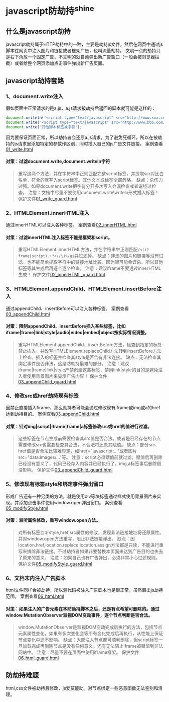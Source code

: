 # javascript防劫持<sup>shine</sup>
## 什么是javascript劫持
javascript劫持属于HTTP劫持中的一种，主要是劫持js文件，然后在网页中通过js脚本往网页中注入图片和链接或者框架广告，也叫流量劫持。
文明一点的劫持只是右下角放一个固定广告，不文明的就自动弹出新广告窗口（一般会被浏览器拦截）或者给整个网页添加点击事件弹出新广告页面。
## javascript劫持套路
### 1、document.write注入
假如页面中正常请求的是a.js，a.js请求被劫持后返回的脚本就可能是这样的：
```JavaScript
document.writeln('<script type="text/javascript" src="http://www.xxx.com/a.js?tcdsp=true"><\/script>');
document.write('<script type="text/javascript" src="http://www.bbb.com/ad.js"><\/script>');
document.write('其他脚本标签或字符');
```
因为要保证页面正常，所以劫持者会还原a.js请求，为了避免死循环，所以在被劫持的js请求里添加特定的参数作区别，同时插入自己的js广告文件链接。
案例查看[01_write.html](https://rawgit.com/scscms/guardJs/master/html/01_write.html)

#### 对策：过滤document.write,document.writeln字符
>重写这两个方法，并在字符串中正则匹配完整script标签，并提取scr对比白名单，符合的就写入script标签。其他文本或标签全部忽略。
缺点：杀伤力过强。如果document.write把字符分开多次写入会漏检查或者说绕过检查。
注意：文档中尽量不要使用document.write\writeln形式插入标签！
保护文件[01_write_guard.html](https://rawgit.com/scscms/guardJs/master/html/01_write_guard.html)

### 2、HTMLElement.innerHTML注入
通过innerHTML可以注入各种标签。
案例查看[02_innerHTML.html](https://rawgit.com/scscms/guardJs/master/html/02_innerHTML.html)
#### 对策：过滤innerHTML注入标签不能是框架和script。
>重写HTMLElement.innerHTML方法，并在字符串中正则匹配`/<(i?frame|script).+?<\/\1>/gi`并过滤掉。
缺点：非法的图片和链接等没有过滤。也不能简单提取字符中的链接地址比较，因为很可能会误杀。所以其他标签等其生成后再逐个逐个检查。
注意：建议iframe不要通过innerHTML生成！
保护文件[02_innerHTML_guard.html](https://rawgit.com/scscms/guardJs/master/html/02_innerHTML_guard.html)

### 3、HTMLElement.appendChild、HTMLElement.insertBefore注入
通过appendChild、insertBefore可以注入各种标签。
案例查看[03_appendChild.html](https://rawgit.com/scscms/guardJs/master/html/03_appendChild.html)
#### 对策：限制appendChild、insertBefore插入某些标签，比如iframe|frame|link|style|audio|video|embed|object按实际情况调整。
>重写HTMLElement.appendChild、insertBefore方法，检查到指定的标签禁止插入。并改写HTMLElement.replaceChild方法转到insertBefore方法上检查。插入的标签并检查其style是否含有非法连接。
缺点：无法检查其绑定事件是否非法，这是防劫持最难的部分。
注意：建议iframe|frame|link|style严禁创建这些标签，禁用link|style的目的是避免注入者使用背景图片来显示广告内容！
保护文件[03_appendChild_guard.html](https://rawgit.com/scscms/guardJs/master/html/03_appendChild_guard.html)

### 4、修改src或href劫持现有标签
因禁止直接插入firame，那么劫持者可能会通过修改现有iframe或img或a的href达到劫持目的。
案例查看[03_appendChild.html](https://rawgit.com/scscms/guardJs/master/html/03_appendChild.html)
#### 对策：针对img|script|iframe|frame|a标签修改src或href的值进行过滤。
>这些标签在节点生成前需要检查其src值是否合法。或者是已经存在的节点需要修改src也需要检查其合法，不合法将还原其赋值。
缺点：部分src、href值是否合法比较难界定，如href="javascript:..."或者图片src="data:images/..."等。
注意：script必须赋值前就过滤，赋值后再删除已经没有意义了，代码已经存入内容并已经执行了。img,a标签事后删除倒没影响。
保护文件[03_appendChild_guard.html](https://rawgit.com/scscms/guardJs/master/html/03_appendChild_guard.html)

### 5、修改现有标签style和绑定事件弹出窗口
形成广告还有一种另类的方法，就是使用div等块标签通过样式使用背景图片来实现。并添加点击事件使用window.open弹出窗口。
案例查看[05_modifyStyle.html](https://rawgit.com/scscms/guardJs/master/html/05_modifyStyle.html)
#### 对策：监听属性修改，重写window.open方法。
>对所有标签监听style,href,src属性的修改，发现非法链接地址将还原属性。并对window.open方法重写，阻止非法链接弹出。
缺点：因location.href,location.replace,location.assign方法都是只读，不能进行重写来排除非法链接。不过劫持者如果非要替换本页面来达到广告目的也失去了原来的意义。
注意：如果自己也有广告弹出，必须非常小心过滤规则。
保护文件[05_modifyStyle_guard.html](https://rawgit.com/scscms/guardJs/master/html/05_modifyStyle_guard.html)

### 6、文档末内注入广告脚本
html文件同样会被劫持，所以源代码被注入广告脚本也是很正常，虽然超出js劫持范围。
案例查看[06_html.html](https://rawgit.com/scscms/guardJs/master/html/06_html.html)
#### 对策：如果注入的广告元素在本防劫持脚本之后，还是有点希望可删除的。通过window.MutationObserver监视DOM变动事件，逐个节点判断是否合法。
>window.MutationObserver是监视DOM变动完成后执行的方法，包括节点元素属性变化。如果有多次变化会等所有变化完成后再执行，从性能上保证节点变化中途不影响。
缺点：大部注入节点都可顺利删除，但script标签一旦加载完成再删除节点是没有任何意义。还有无法阻止iframe被赋值到非法网站中。
注意：尽量不要在页面中使用iframe框架。
保护文件[06_html_guard.html](https://rawgit.com/scscms/guardJs/master/html/06_html_guard.html)

## 防劫持难题
html,css文件被劫持且修改，js爱莫能助。对节点绑定一些恶意函数无法鉴别和清理。